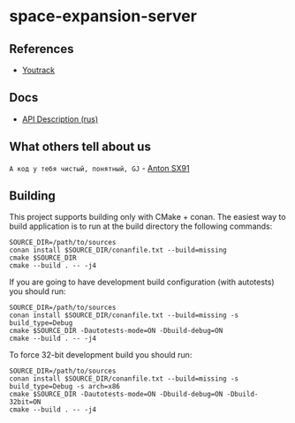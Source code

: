 # space-expansion-server
## References
  * [Youtrack](https://space-expansion.myjetbrains.com/youtrack/issues?q=project:%20space-expansion-server)

## Docs
  - [API Description (rus)](Doc/API.ru.md)

## What others tell about us
```А код у тебя чистый, понятный, GJ``` - [Anton SX91](https://github.com/SX91)

## Building
This project supports building only with CMake + conan.
The easiest way to build application is to run at the build directory the following commands:
```
SOURCE_DIR=/path/to/sources
conan install $SOURCE_DIR/conanfile.txt --build=missing
cmake $SOURCE_DIR
cmake --build . -- -j4
```

If you are going to have development build configuration (with autotests) you should run:
```
SOURCE_DIR=/path/to/sources
conan install $SOURCE_DIR/conanfile.txt --build=missing -s build_type=Debug
cmake $SOURCE_DIR -Dautotests-mode=ON -Dbuild-debug=ON
cmake --build . -- -j4
```

To force 32-bit development build you should run:
```
SOURCE_DIR=/path/to/sources
conan install $SOURCE_DIR/conanfile.txt --build=missing -s build_type=Debug -s arch=x86
cmake $SOURCE_DIR -Dautotests-mode=ON -Dbuild-debug=ON -Dbuild-32bit=ON
cmake --build . -- -j4
```
